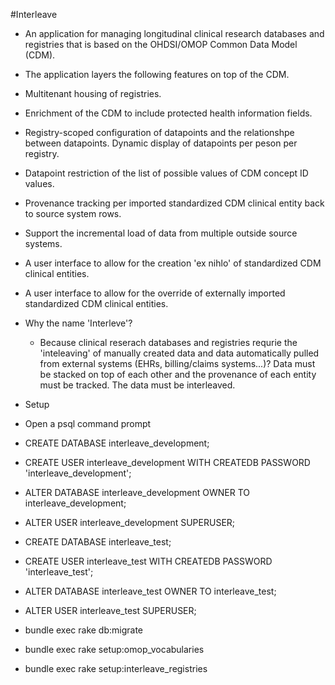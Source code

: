#Interleave

* An application for managing longitudinal clinical research databases and registries that is based on the OHDSI/OMOP Common Data Model (CDM).
* The application layers the following features on top of the CDM.
 * Multitenant housing of registries.
 * Enrichment of the CDM to include protected health information fields.
 * Registry-scoped configuration of datapoints and the relationshpe between datapoints.  Dynamic display of datapoints per peson per registry.
 * Datapoint restriction of the list of possible values of CDM concept ID values.
 * Provenance tracking per imported standardized CDM clinical entity back to source system rows.
 * Support the incremental load of data from multiple outside source systems.
 * A user interface to allow for the creation 'ex nihlo' of standardized CDM clinical entities.
 * A user interface to allow for the override of externally imported standardized CDM clinical entities.

* Why the name 'Interleve'?
  * Because clinical reserach databases and registries requrie the 'inteleaving' of manually created data and data automatically pulled from external systems (EHRs, billing/claims systems...)?  Data must be stacked on top of each other and the provenance of each entity must be tracked.  The data must be interleaved.

* Setup
 * Open a psql command prompt
 * CREATE DATABASE interleave_development;
 * CREATE USER interleave_development WITH CREATEDB PASSWORD 'interleave_development';
 * ALTER DATABASE interleave_development OWNER TO interleave_development;
 * ALTER USER interleave_development SUPERUSER;
 * CREATE DATABASE interleave_test;
 * CREATE USER interleave_test WITH CREATEDB PASSWORD 'interleave_test';
 * ALTER DATABASE interleave_test OWNER TO interleave_test;
 * ALTER USER interleave_test SUPERUSER;
 * bundle exec rake db:migrate
 * bundle exec rake setup:omop_vocabularies
 * bundle exec rake setup:interleave_registries
